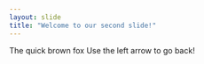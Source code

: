 ```yaml
---
layout: slide
title: "Welcome to our second slide!"
---
```

The quick brown fox
Use the left arrow to go back!
